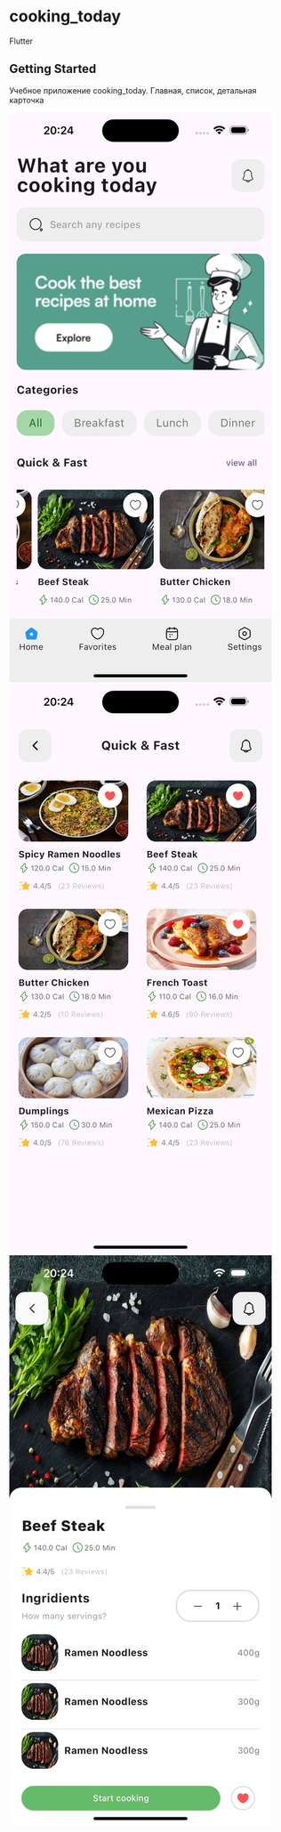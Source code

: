 # cooking_today
Flutter

## Getting Started

Учебное приложение cooking_today. Главная, список, детальная карточка

![alt](assets/one.png)
![alt](assets/two.png)
![alt](assets/tri.png)

